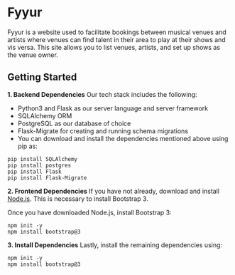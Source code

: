# Fyyur

Fyyur is a website used to facilitate bookings between musical venues and artists where venues can find talent in their area to play at their shows and vis versa. This site allows you to list venues, artists, and set up shows as the venue owner.

## Getting Started

**1. Backend Dependencies**
Our tech stack includes the following:

- Python3 and Flask as our server language and server framework
- SQLAlchemy ORM
- PostgreSQL as our database of choice
- Flask-Migrate for creating and running schema migrations 
- You can download and install the dependencies mentioned above using pip as:

```
pip install SQLAlchemy
pip install postgres
pip install Flask
pip install Flask-Migrate
```

**2. Frontend Dependencies**
If you have not already, download and install [Node.js](https://nodejs.org/en/download/). This is necessary to install Bootstrap 3.

Once you have downloaded Node.js, install Bootstrap 3:

```
npm init -y
npm install bootstrap@3
```

**3. Install Dependencies**
Lastly, install the remaining dependencies using:

```
npm init -y
npm install bootstrap@3
```
